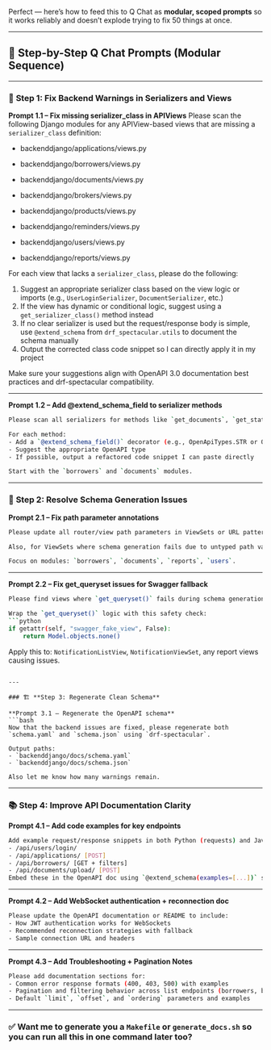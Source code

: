 Perfect — here’s how to feed this to Q Chat as **modular, scoped prompts** so it works reliably and doesn’t explode trying to fix 50 things at once.

---

## 🧩 Step-by-Step Q Chat Prompts (Modular Sequence)

---

### 🔧 **Step 1: Fix Backend Warnings in Serializers and Views**

**Prompt 1.1 – Fix missing serializer_class in APIViews**
Please scan the following Django modules for any APIView-based views that are missing a `serializer_class` definition:

- backenddjango/applications/views.py
- backenddjango/borrowers/views.py
- backenddjango/documents/views.py
- backenddjango/brokers/views.py
- backenddjango/products/views.py
- backenddjango/reminders/views.py

- backenddjango/users/views.py
- backenddjango/reports/views.py

For each view that lacks a `serializer_class`, please do the following:
1. Suggest an appropriate serializer class based on the view logic or imports (e.g., `UserLoginSerializer`, `DocumentSerializer`, etc.)
2. If the view has dynamic or conditional logic, suggest using a `get_serializer_class()` method instead
3. If no clear serializer is used but the request/response body is simple, use `@extend_schema` from `drf_spectacular.utils` to document the schema manually
4. Output the corrected class code snippet so I can directly apply it in my project

Make sure your suggestions align with OpenAPI 3.0 documentation best practices and drf-spectacular compatibility.

---

**Prompt 1.2 – Add @extend_schema_field to serializer methods**
```bash
Please scan all serializers for methods like `get_documents`, `get_status`, `get_notes`, etc., that are causing OpenAPI warnings like “unable to resolve type hint.”

For each method:
- Add a `@extend_schema_field()` decorator (e.g., OpenApiTypes.STR or OpenApiTypes.OBJECT)
- Suggest the appropriate OpenAPI type
- If possible, output a refactored code snippet I can paste directly

Start with the `borrowers` and `documents` modules.
```

---

### 🧼 **Step 2: Resolve Schema Generation Issues**

**Prompt 2.1 – Fix path parameter annotations**
```bash
Please update all router/view path parameters in ViewSets or URL patterns to include proper type annotations like `<int:id>`.

Also, for ViewSets where schema generation fails due to untyped path variables, apply `@extend_schema(parameters=[...])` as needed.

Focus on modules: `borrowers`, `documents`, `reports`, `users`.
```

---

**Prompt 2.2 – Fix get_queryset issues for Swagger fallback**
```bash
Please find views where `get_queryset()` fails during schema generation (e.g., throws “Field 'id' expected a number” errors in Swagger).

Wrap the `get_queryset()` logic with this safety check:
```python
if getattr(self, "swagger_fake_view", False):
    return Model.objects.none()
```

Apply this to: `NotificationListView`, `NotificationViewSet`, any report views causing issues.
```

---

### 🏗️ **Step 3: Regenerate Clean Schema**

**Prompt 3.1 – Regenerate the OpenAPI schema**
```bash
Now that the backend issues are fixed, please regenerate both `schema.yaml` and `schema.json` using `drf-spectacular`.

Output paths:
- `backenddjango/docs/schema.yaml`
- `backenddjango/docs/schema.json`

Also let me know how many warnings remain.
```

---

### 📚 **Step 4: Improve API Documentation Clarity**

**Prompt 4.1 – Add code examples for key endpoints**
```bash
Add example request/response snippets in both Python (requests) and JavaScript (axios) for these endpoints:
- /api/users/login/
- /api/applications/ [POST]
- /api/borrowers/ [GET + filters]
- /api/documents/upload/ [POST]
Embed these in the OpenAPI doc using `@extend_schema(examples=[...])` syntax.
```

---

**Prompt 4.2 – Add WebSocket authentication + reconnection doc**
```bash
Please update the OpenAPI documentation or README to include:
- How JWT authentication works for WebSockets
- Recommended reconnection strategies with fallback
- Sample connection URL and headers
```

---

**Prompt 4.3 – Add Troubleshooting + Pagination Notes**
```bash
Please add documentation sections for:
- Common error response formats (400, 403, 500) with examples
- Pagination and filtering behavior across list endpoints (borrowers, brokers, documents)
- Default `limit`, `offset`, and `ordering` parameters and examples
```

---

### ✅ Want me to generate you a `Makefile` or `generate_docs.sh` so you can run all this in one command later too?